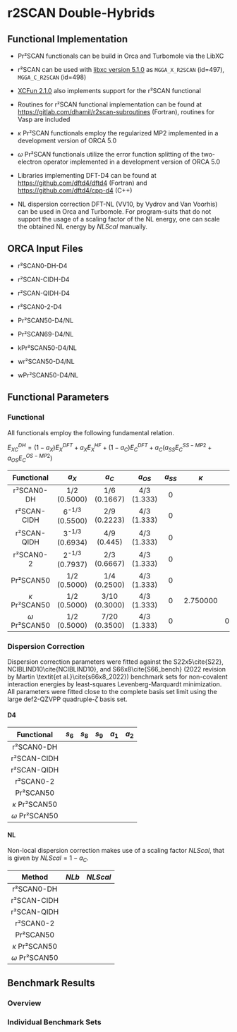 # r2SCAN Double-Hybrids

## Functional Implementation

- Pr²SCAN functionals can be build in Orca and Turbomole via the LibXC
- r²SCAN can be used with [libxc version 5.1.0](https://www.tddft.org/programs/libxc/changes/#510---2021-01-19) as `MGGA_X_R2SCAN` (id=497), `MGGA_C_R2SCAN` (id=498)
- [XCFun 2.1.0](https://github.com/dftlibs/xcfun/releases/tag/v2.1.0) also implements support for the r²SCAN functional
- Routines for r²SCAN functional implementation can be found at https://gitlab.com/dhamil/r2scan-subroutines (Fortran), routines for Vasp are included

- $\kappa$ Pr²SCAN functionals employ the regularized MP2 implemented in a development version of ORCA 5.0
- $\omega$ Pr²SCAN functionals utilize the error function splitting of the two-electron operator implemented in a development version of ORCA 5.0

- Libraries implementing DFT-D4 can be found at https://github.com/dftd4/dftd4 (Fortran) and https://github.com/dftd4/cpp-d4 (C++)
- NL dispersion correction DFT-NL (VV10, by Vydrov and Van Voorhis) can be used in Orca and Turbomole. For program-suits that do not support the usage of a scaling factor of the NL energy, one can scale the obtained NL energy by $NLScal$ manually.

## ORCA Input Files

- r²SCAN0-DH-D4
- r²SCAN-CIDH-D4
- r²SCAN-QIDH-D4
- r²SCAN0-2-D4

  
- Pr²SCAN50-D4/NL
- Pr²SCAN69-D4/NL


- kPr²SCAN50-D4/NL


- wr²SCAN50-D4/NL
- wPr²SCAN50-D4/NL


## Functional Parameters

### Functional

All functionals employ the following fundamental relation.

$E_{XC}^{DH} = (1-a_{X})E_{X}^{DFT} + a_{X}E_{X}^{HF} + (1-a_{C})E_{C}^{DFT} + a_{C}(a_{SS}E_{C}^{SS-MP2}+a_{OS}E_{C}^{OS-MP2})$


| Functional | $a_X$ | $a_C$ | $a_{OS}$ | $a_{SS}$ | $\kappa$ | $\omega$ | 
| :---: | :---: | :---: | :---: | :---: | :---: | :---: |
|r²SCAN0-DH	|	1/2	<br>(0.5000)	|	1/6 <br>(0.1667) |	4/3 <br>(1.333)	|	0	|  |  |
|r²SCAN-CIDH	|	6<sup>-1/3</sup>	<br>(0.5500)	|	2/9 <br>(0.2223) |	4/3	 <br>(1.333)|	0	|  |  |
|r²SCAN-QIDH	|	3<sup>-1/3</sup>	<br>(0.6934)	|	4/9 <br>(0.445) |	4/3 <br>(1.333)	|	0	|  |  |
|r²SCAN0-2	|	2<sup>-1/3</sup>	<br>(0.7937)	|	2/3 <br>(0.6667) |	4/3 <br>(1.333)	|	0	|  |  |
|Pr²SCAN50	|	1/2	<br>(0.5000)	|	1/4 <br>(0.2500)	|	4/3 <br>(1.333)	|	0	|  |  |
|$\kappa$ Pr²SCAN50	|	1/2	<br>(0.5000)	|	3/10 <br>(0.3000)	|	4/3 <br>(1.333)	|	0	| 2.750000 |  |
|$\omega$ Pr²SCAN50	|	1/2	<br>(0.5000)	|	7/20 <br>(0.3500)	|	4/3 <br>(1.333)	|	0	|  | 0.214013 |

### Dispersion Correction

Dispersion correction parameters were fitted against the S22x5\cite{S22}, NCIBLIND10\cite{NCIBLIND10}, and S66x8\cite{S66_bench} (2022 revision by Martin \textit{et al.}\cite{s66x8_2022}) benchmark sets for non-covalent interaction energies by least-squares Levenberg-Marquardt minimization. All parameters were fitted close to the complete basis set limit using the large def2-QZVPP quadruple-$\zeta$ basis set.

#### D4
| Functional | $s_6$ | $s_8$ | $s_9$ | $a_1$ | $a_2$ |
| :---: | :---: | :---: | :---: | :---: | :---: |
|r²SCAN0-DH	|  |  |  |  |  |
|r²SCAN-CIDH	|  |  |  |  |  |
|r²SCAN-QIDH	|  |  |  |  |  |
|r²SCAN0-2	|  |  |  |  |  | |
|Pr²SCAN50	|  |  |  |  |  |
|$\kappa$ Pr²SCAN50	|  |  |  |  |  |
|$\omega$ Pr²SCAN50	|  |  |  |  |  |

#### NL
Non-local dispersion correction makes use of a scaling factor $NLScal$, that is given by $NLScal=1-a_C$.

| Method | $NLb$ | $NLScal$ |
| :---: | :---: | :---: |
|r²SCAN0-DH	|  |	 |
|r²SCAN-CIDH	|  |	 |
|r²SCAN-QIDH	|  |	 |
|r²SCAN0-2	|  |	 |
|Pr²SCAN50	|  |	 |
|$\kappa$ Pr²SCAN50	|  |	 |
|$\omega$ Pr²SCAN50	|  |	 |


## Benchmark Results

### Overview

### Individual Benchmark Sets


